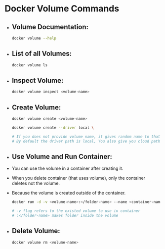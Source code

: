 # Docker Volume Commands

* ## Volume Documentation:

    ```bash
    docker volume --help
    ```

* ## List of all Volumes:

    ```bash
    docker volume ls
    ```

* ## Inspect Volume:

    ```bash
    docker volume inspect <volume-name>
    ```

* ## Create Volume:

    ```bash
    docker volume create <volume-name>
    ```

    ```bash
    docker volume create --driver local \

    # If you does not provide volume name, it gives random name to that volume
    # By default the driver path is local, You also give you cloud path instead of local
    ```

* ## Use Volume and Run Container:

- You can use the volume in a container after creating it.
- When you delete container (that uses volume), only the container deletes not the volume.
- Because the volume is created outside of the container.

    ```bash
    docker run -d -v <volume-name>:</folder-name> --name <container-name> <image-name>

    # -v flag refers to the existed volume to use in container
    # :</folder-name> makes folder inside the volume
    ```

* ## Delete Volume:

    ```bash
    docker volume rm <volume-name>
    ```
